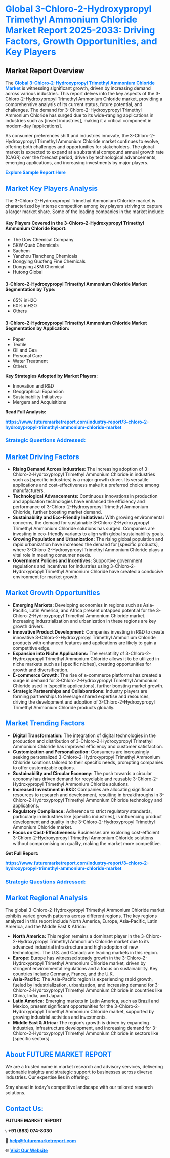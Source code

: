 <h1 style="color: #007BFF;">Global 3-Chloro-2-Hydroxypropyl Trimethyl Ammonium Chloride Market Report 2025-2033: Driving Factors, Growth Opportunities, and Key Players</h1>

<section id="overview">
<h2>Market Report Overview</h2>
<p>The <a href="https://www.futuremarketreport.com/industry-report/3-chloro-2-hydroxypropyl-trimethyl-ammonium-chloride-market" style="color: #007BFF; text-decoration: none;"><strong>Global 3-Chloro-2-Hydroxypropyl Trimethyl Ammonium Chloride Market</strong></a> is witnessing significant growth, driven by increasing demand across various industries. This report delves into the key aspects of the 3-Chloro-2-Hydroxypropyl Trimethyl Ammonium Chloride market, providing a comprehensive analysis of its current status, future potential, and challenges. The demand for 3-Chloro-2-Hydroxypropyl Trimethyl Ammonium Chloride has surged due to its wide-ranging applications in industries such as [insert industries], making it a critical component in modern-day [applications].</p>
<p>As consumer preferences shift and industries innovate, the 3-Chloro-2-Hydroxypropyl Trimethyl Ammonium Chloride market continues to evolve, offering both challenges and opportunities for stakeholders. The global market is expected to expand at a substantial compound annual growth rate (CAGR) over the forecast period, driven by technological advancements, emerging applications, and increasing investments by major players.</p>
</section>

<section id="overview">
<p><a href="https://www.futuremarketreport.com/request-sample/reportId=64206" style="color: #007BFF; text-decoration: none;"><strong>Explore Sample Report Here</strong></a></p>
</section>

<section id="key-players">
<h2 style="color: #007BFF;">Market Key Players Analysis</h2>
<p>The 3-Chloro-2-Hydroxypropyl Trimethyl Ammonium Chloride market is characterized by intense competition among key players striving to capture a larger market share. Some of the leading companies in the market include:</p>
<h4>Key Players Covered in the 3-Chloro-2-Hydroxypropyl Trimethyl Ammonium Chloride Report:</h4>
<ul><li>The Dow Chemical Company</li><li>SKW Quab Chemicals</li><li>Sachem</li><li>Yanzhou Tiancheng Chemicals</li><li>Dongying Guofeng Fine Chemicals</li><li>Dongying J&amp;M Chemical</li><li>Hutong Global</li></ul>
<h4>3-Chloro-2-Hydroxypropyl Trimethyl Ammonium Chloride Market Segmentation by Type:</h4>
<ul><li>65% inH2O</li><li>60% inH2O</li><li>Others</li></ul>

<h4>3-Chloro-2-Hydroxypropyl Trimethyl Ammonium Chloride Market Segmentation by Application:</h4>
<ul><li>Paper</li><li>Textile</li><li>Oil and Gas</li><li>Personal Care</li><li>Water Treatment</li><li>Others</li></ul>
<p><strong>Key Strategies Adopted by Market Players:</strong></p>
<ul>
<li>Innovation and R&D</li>
<li>Geographical Expansion</li>
<li>Sustainability Initiatives</li>
<li>Mergers and Acquisitions</li>
</ul>
</section>

<section>
<p><strong>Read Full Analysis: </strong></p><a href="https://www.futuremarketreport.com/industry-report/3-chloro-2-hydroxypropyl-trimethyl-ammonium-chloride-market" style="color: #007BFF; text-decoration: none;"><strong>https://www.futuremarketreport.com/industry-report/3-chloro-2-hydroxypropyl-trimethyl-ammonium-chloride-market</strong></a>
<h3 style="color: #007BFF;">Strategic Questions Addressed:</h3>
</section>

<section id="driving-factors">
<h2 style="color: #007BFF;">Market Driving Factors</h2>
<ul>
<li><strong>Rising Demand Across Industries:</strong> The increasing adoption of 3-Chloro-2-Hydroxypropyl Trimethyl Ammonium Chloride in industries such as [specific industries] is a major growth driver. Its versatile applications and cost-effectiveness make it a preferred choice among manufacturers.</li>
<li><strong>Technological Advancements:</strong> Continuous innovations in production and application technologies have enhanced the efficiency and performance of 3-Chloro-2-Hydroxypropyl Trimethyl Ammonium Chloride, further boosting market demand.</li>
<li><strong>Sustainability and Eco-Friendly Initiatives:</strong> With growing environmental concerns, the demand for sustainable 3-Chloro-2-Hydroxypropyl Trimethyl Ammonium Chloride solutions has surged. Companies are investing in eco-friendly variants to align with global sustainability goals.</li>
<li><strong>Growing Population and Urbanization:</strong> The rising global population and rapid urbanization have increased the demand for [specific products], where 3-Chloro-2-Hydroxypropyl Trimethyl Ammonium Chloride plays a vital role in meeting consumer needs.</li>
<li><strong>Government Policies and Incentives:</strong> Supportive government regulations and incentives for industries using 3-Chloro-2-Hydroxypropyl Trimethyl Ammonium Chloride have created a conducive environment for market growth.</li>
</ul>
</section>

<section id="growth-opportunities">
<h2 style="color: #007BFF;">Market Growth Opportunities</h2>
<ul>
<li><strong>Emerging Markets:</strong> Developing economies in regions such as Asia-Pacific, Latin America, and Africa present untapped potential for the 3-Chloro-2-Hydroxypropyl Trimethyl Ammonium Chloride market. Increasing industrialization and urbanization in these regions are key growth drivers.</li>
<li><strong>Innovative Product Development:</strong> Companies investing in R&D to create innovative 3-Chloro-2-Hydroxypropyl Trimethyl Ammonium Chloride products with enhanced features and applications are likely to gain a competitive edge.</li>
<li><strong>Expansion into Niche Applications:</strong> The versatility of 3-Chloro-2-Hydroxypropyl Trimethyl Ammonium Chloride allows it to be utilized in niche markets such as [specific niches], creating opportunities for growth and diversification.</li>
<li><strong>E-commerce Growth:</strong> The rise of e-commerce platforms has created a surge in demand for 3-Chloro-2-Hydroxypropyl Trimethyl Ammonium Chloride used in [specific applications], further boosting market growth.</li>
<li><strong>Strategic Partnerships and Collaborations:</strong> Industry players are forming partnerships to leverage shared expertise and resources, driving the development and adoption of 3-Chloro-2-Hydroxypropyl Trimethyl Ammonium Chloride products globally.</li>
</ul>
</section>

<section id="trending-factors">
<h2 style="color: #007BFF;">Market Trending Factors</h2>
<ul>
<li><strong>Digital Transformation:</strong> The integration of digital technologies in the production and distribution of 3-Chloro-2-Hydroxypropyl Trimethyl Ammonium Chloride has improved efficiency and customer satisfaction.</li>
<li><strong>Customization and Personalization:</strong> Consumers are increasingly seeking personalized 3-Chloro-2-Hydroxypropyl Trimethyl Ammonium Chloride solutions tailored to their specific needs, prompting companies to offer customizable options.</li>
<li><strong>Sustainability and Circular Economy:</strong> The push towards a circular economy has driven demand for recyclable and reusable 3-Chloro-2-Hydroxypropyl Trimethyl Ammonium Chloride solutions.</li>
<li><strong>Increased Investment in R&D:</strong> Companies are allocating significant resources to research and development, resulting in breakthroughs in 3-Chloro-2-Hydroxypropyl Trimethyl Ammonium Chloride technology and applications.</li>
<li><strong>Regulatory Compliance:</strong> Adherence to strict regulatory standards, particularly in industries like [specific industries], is influencing product development and quality in the 3-Chloro-2-Hydroxypropyl Trimethyl Ammonium Chloride market.</li>
<li><strong>Focus on Cost-Effectiveness:</strong> Businesses are exploring cost-efficient 3-Chloro-2-Hydroxypropyl Trimethyl Ammonium Chloride solutions without compromising on quality, making the market more competitive.</li>
</ul>
</section>

<section>
<p><strong>Get Full Report: </strong></p><a href="https://www.futuremarketreport.com/industry-report/3-chloro-2-hydroxypropyl-trimethyl-ammonium-chloride-market" style="color: #007BFF; text-decoration: none;"><strong>https://www.futuremarketreport.com/industry-report/3-chloro-2-hydroxypropyl-trimethyl-ammonium-chloride-market</strong></a>
<h3 style="color: #007BFF;">Strategic Questions Addressed:</h3>
</section>


<section id="regional-analysis">
<h2 style="color: #007BFF;">Market Regional Analysis</h2>
<p>The global 3-Chloro-2-Hydroxypropyl Trimethyl Ammonium Chloride market exhibits varied growth patterns across different regions. The key regions analyzed in this report include North America, Europe, Asia-Pacific, Latin America, and the Middle East & Africa:</p>
<ul>
<li><strong>North America:</strong> This region remains a dominant player in the 3-Chloro-2-Hydroxypropyl Trimethyl Ammonium Chloride market due to its advanced industrial infrastructure and high adoption of new technologies. The U.S. and Canada are leading markets in this region.</li>
<li><strong>Europe:</strong> Europe has witnessed steady growth in the 3-Chloro-2-Hydroxypropyl Trimethyl Ammonium Chloride market, driven by stringent environmental regulations and a focus on sustainability. Key countries include Germany, France, and the U.K.</li>
<li><strong>Asia-Pacific:</strong> The Asia-Pacific region is experiencing rapid growth, fueled by industrialization, urbanization, and increasing demand for 3-Chloro-2-Hydroxypropyl Trimethyl Ammonium Chloride in countries like China, India, and Japan.</li>
<li><strong>Latin America:</strong> Emerging markets in Latin America, such as Brazil and Mexico, present significant opportunities for the 3-Chloro-2-Hydroxypropyl Trimethyl Ammonium Chloride market, supported by growing industrial activities and investments.</li>
<li><strong>Middle East & Africa:</strong> The region’s growth is driven by expanding industries, infrastructure development, and increasing demand for 3-Chloro-2-Hydroxypropyl Trimethyl Ammonium Chloride in sectors like [specific sectors].</li>
</ul>
</section>

<footer>
<h2 style="color: #007BFF;">About FUTURE MARKET REPORT</h2>
<p>We are a trusted name in market research and advisory services, delivering actionable insights and strategic support to businesses across diverse industries. Our expertise lies in offering:</p>

<p>Stay ahead in today’s competitive landscape with our tailored research solutions.</p>

<h2 style="color: #007BFF;">Contact Us:</h2>
<p><strong>FUTURE MARKET REPORT</strong></p>
<p>📞 <strong>+91 (883) 074-8030</strong></p>
<p>📧 <strong><a href="mailto:help@futuremarketreport.com" style="color: #007BFF;">help@futuremarketreport.com</a></strong></p>
<p>🌐 <strong><a href="https://www.futuremarketreport.com/" style="color: #007BFF;">Visit Our Website</a></strong></p>
</footer>